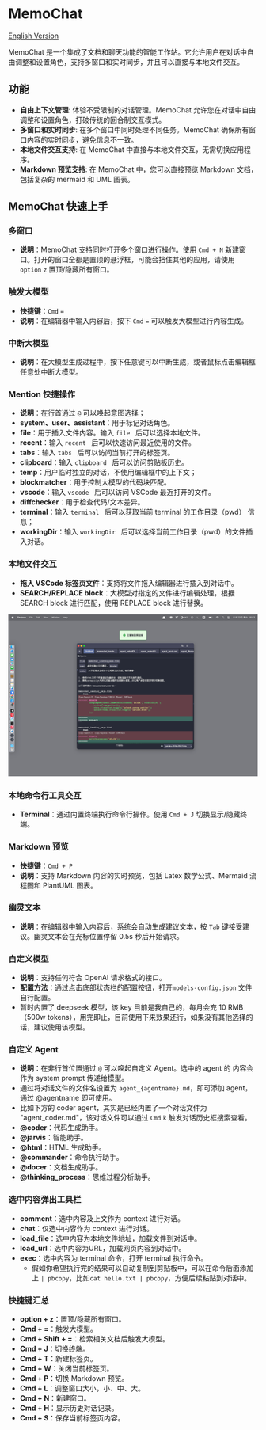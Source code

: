 

# MemoChat
[English Version](README_EN.md)

MemoChat 是一个集成了文档和聊天功能的智能工作站。它允许用户在对话中自由调整和设置角色，支持多窗口和实时同步，并且可以直接与本地文件交互。

## 功能

- **自由上下文管理**: 体验不受限制的对话管理。MemoChat 允许您在对话中自由调整和设置角色，打破传统的回合制交互模式。
- **多窗口和实时同步**: 在多个窗口中同时处理不同任务。MemoChat 确保所有窗口内容的实时同步，避免信息不一致。
- **本地文件交互支持**: 在 MemoChat 中直接与本地文件交互，无需切换应用程序。
- **Markdown 预览支持**: 在 MemoChat 中，您可以直接预览 Markdown 文档，包括复杂的 mermaid 和 UML 图表。

## MemoChat 快速上手

### 多窗口
- **说明**：MemoChat 支持同时打开多个窗口进行操作。使用 `Cmd + N` 新建窗口。打开的窗口全都是置顶的悬浮框，可能会挡住其他的应用，请使用 `option` `z` 置顶/隐藏所有窗口。

### 触发大模型
- **快捷键**：`Cmd` `=`
- **说明**：在编辑器中输入内容后，按下 `Cmd` `=` 可以触发大模型进行内容生成。

### 中断大模型
- **说明**：在大模型生成过程中，按下任意键可以中断生成，或者鼠标点击编辑框任意处中断大模型。

### Mention 快捷操作
- **说明**：在行首通过 `@` 可以唤起意图选择；
- **system、user、assistant**：用于标记对话角色。
- **file**：用于插入文件内容。输入 `file ` 后可以选择本地文件。
- **recent**：输入 `recent ` 后可以快速访问最近使用的文件。
- **tabs**：输入 `tabs ` 后可以访问当前打开的标签页。
- **clipboard**：输入 `clipboard ` 后可以访问剪贴板历史。
- **temp**：用户临时独立的对话，不使用编辑框中的上下文；
- **blockmatcher**：用于控制大模型的代码块匹配。
- **vscode**：输入 `vscode ` 后可以访问 VSCode 最近打开的文件。
- **diffchecker**：用于检查代码/文本差异。
- **terminal**：输入 `terminal ` 后可以获取当前 terminal 的工作目录（pwd） 信息；
- **workingDir**：输入 `workingDir ` 后可以选择当前工作目录（pwd）的文件插入对话。

### 本地文件交互
- **拖入 VSCode 标签页文件**：支持将文件拖入编辑器进行插入到对话中。
- **SEARCH/REPLACE block**：大模型对指定的文件进行编辑处理，根据 SEARCH block 进行匹配，使用 REPLACE block 进行替换。

<p align="center">
  <img src="images/Local_File_Interaction.png" alt="Local File Interaction" width="600"/>
</p>

### 本地命令行工具交互
- **Terminal**：通过内置终端执行命令行操作。使用 `Cmd + J` 切换显示/隐藏终端。

### Markdown 预览
- **快捷键**：`Cmd + P`
- **说明**：支持 Markdown 内容的实时预览，包括 Latex 数学公式、Mermaid 流程图和 PlantUML 图表。

### 幽灵文本
- **说明**：在编辑器中输入内容后，系统会自动生成建议文本，按 `Tab` 键接受建议。幽灵文本会在光标位置停留 0.5s 秒后开始请求。

### 自定义模型
- **说明**：支持任何符合 OpenAI 请求格式的接口。
- **配置方法**：通过点击底部状态栏的配置按钮，打开`models-config.json` 文件自行配置。
- 暂时内置了 deepseek 模型，该 key 目前是我自己的，每月会充 10 RMB（500w tokens），用完即止，目前使用下来效果还行，如果没有其他选择的话，建议使用该模型。

### 自定义 Agent
- **说明**：在非行首位置通过 `@` 可以唤起自定义 Agent。选中的 agent 的 内容会作为 system prompt 传递给模型。
- 通过将对话文件的文件名设置为 `agent_{agentname}.md`，即可添加 agent，通过 @agentname 即可使用。
- 比如下方的 coder agent，其实是已经内置了一个对话文件为 "agent_coder.md"，该对话文件可以通过 `Cmd` `k` 触发对话历史框搜索查看。
- **@coder**：代码生成助手。
- **@jarvis**：智能助手。
- **@html**：HTML 生成助手。
- **@commander**：命令执行助手。
- **@docer**：文档生成助手。
- **@thinking_process**：思维过程分析助手。

### 选中内容弹出工具栏
- **comment**：选中内容及上文作为 context 进行对话。
- **chat**：仅选中内容作为 context 进行对话。
- **load_file**：选中内容为本地文件地址，加载文件到对话中。
- **load_url**：选中内容为URL，加载网页内容到对话中。
- **exec**：选中内容为 terminal 命令，打开 terminal 执行命令。
	- 假如你希望执行完的结果可以自动复制到剪贴板中，可以在命令后面添加上 `| pbcopy`，比如`cat hello.txt | pbcopy`，方便后续粘贴到对话中。

### 快捷键汇总
- **option + z**：置顶/隐藏所有窗口。
- **Cmd + =**：触发大模型。
- **Cmd + Shift + =**：检索相关文档后触发大模型。
- **Cmd + J**：切换终端。
- **Cmd + T**：新建标签页。
- **Cmd + W**：关闭当前标签页。
- **Cmd + P**：切换 Markdown 预览。
- **Cmd + L**：调整窗口大小，小、中、大。
- **Cmd + N**：新建窗口。
- **Cmd + H**：显示历史对话记录。
- **Cmd + S**：保存当前标签页内容。